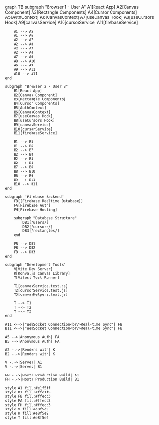 graph TB
    subgraph "Browser 1 - User A"
        A1[React App]
        A2[Canvas Component]
        A3[Rectangle Components]
        A4[Cursor Components]
        A5[AuthContext]
        A6[CanvasContext]
        A7[useCanvas Hook]
        A8[useCursors Hook]
        A9[canvasService]
        A10[cursorService]
        A11[firebaseService]
        
        A1 --> A5
        A1 --> A6
        A2 --> A7
        A2 --> A8
        A2 --> A3
        A2 --> A4
        A7 --> A6
        A8 --> A10
        A6 --> A9
        A9 --> A11
        A10 --> A11
    end
    
    subgraph "Browser 2 - User B"
        B1[React App]
        B2[Canvas Component]
        B3[Rectangle Components]
        B4[Cursor Components]
        B5[AuthContext]
        B6[CanvasContext]
        B7[useCanvas Hook]
        B8[useCursors Hook]
        B9[canvasService]
        B10[cursorService]
        B11[firebaseService]
        
        B1 --> B5
        B1 --> B6
        B2 --> B7
        B2 --> B8
        B2 --> B3
        B2 --> B4
        B7 --> B6
        B8 --> B10
        B6 --> B9
        B9 --> B11
        B10 --> B11
    end
    
    subgraph "Firebase Backend"
        FB[(Firebase Realtime Database)]
        FA[Firebase Auth]
        FH[Firebase Hosting]
        
        subgraph "Database Structure"
            DB1[/users/]
            DB2[/cursors/]
            DB3[/rectangles/]
        end
        
        FB --> DB1
        FB --> DB2
        FB --> DB3
    end
    
    subgraph "Development Tools"
        V[Vite Dev Server]
        K[Konva.js Canvas Library]
        T[Vitest Test Runner]
        
        T1[canvasService.test.js]
        T2[cursorService.test.js]
        T3[canvasHelpers.test.js]
        
        T --> T1
        T --> T2
        T --> T3
    end
    
    A11 <-->|"WebSocket Connection<br/>Real-time Sync"| FB
    B11 <-->|"WebSocket Connection<br/>Real-time Sync"| FB
    
    A5 -->|Anonymous Auth| FA
    B5 -->|Anonymous Auth| FA
    
    A2 -.->|Renders with| K
    B2 -.->|Renders with| K
    
    V -.->|Serves| A1
    V -.->|Serves| B1
    
    FH -.->|Hosts Production Build| A1
    FH -.->|Hosts Production Build| B1
    
    style A1 fill:#e1f5ff
    style B1 fill:#ffe1f5
    style FB fill:#ffecb3
    style FA fill:#ffecb3
    style FH fill:#ffecb3
    style V fill:#e8f5e9
    style K fill:#e8f5e9
    style T fill:#e8f5e9